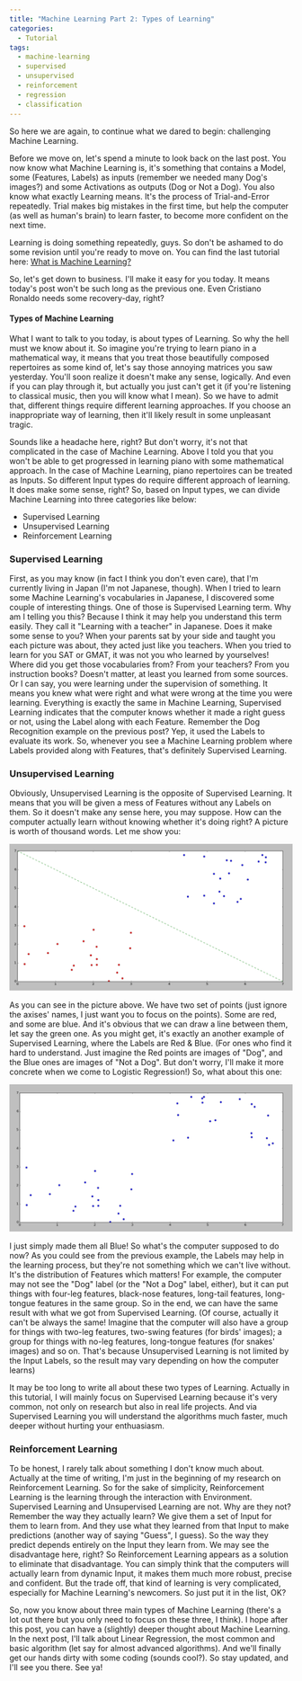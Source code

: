 ```yaml
---
title: "Machine Learning Part 2: Types of Learning"
categories:
  - Tutorial
tags:
  - machine-learning
  - supervised
  - unsupervised
  - reinforcement
  - regression
  - classification
---
```


So here we are again, to continue what we dared to begin: challenging Machine Learning.

Before we move on, let's spend a minute to look back on the last post. You now know what Machine Learning is, it's something that contains a Model, some (Features, Labels) as inputs (remember we needed many Dog's images?) and some Activations as outputs (Dog or Not a Dog).
You also know what exactly Learning means. It's the process of Trial-and-Error repeatedly. Trial makes big mistakes in the first time, but help the computer (as well as human's brain) to learn faster, to become more confident on the next time.

Learning is doing something repeatedly, guys. So don't be ashamed to do some revision until you're ready to move on.
You can find the last tutorial here: [What is Machine Learning?](https://chunml.github.io/tutorial/Machine-Learning-Definition/)

So, let's get down to business. I'll make it easy for you today. It means today's post won't be such long as the previous one. Even Cristiano Ronaldo needs some recovery-day, right?

#### Types of Machine Learning

What I want to talk to you today, is about types of Learning. So why the hell must we know about it. So imagine you're trying to learn piano in a mathematical way, it means that you treat those beautifully composed repertoires as some kind of, let's say those annoying matrices you saw yesterday. You'll soon realize it doesn't make any sense, logically. And even if you can play through it, but actually you just can't get it (if you're listening to classical music, then you will know what I mean).
So we have to admit that, different things require different learning approaches. If you choose an inappropriate way of learning, then it'll likely result in some unpleasant tragic.

Sounds like a headache here, right? But don't worry, it's not that complicated in the case of Machine Learning. Above I told you that you won't be able to get progressed in learning piano with some mathematical approach. In the case of Machine Learning, piano repertoires can be treated as Inputs. So different Input types do require different approach of learning. It does make some sense, right?
So, based on Input types, we can divide Machine Learning into three categories like below:

* Supervised Learning
* Unsupervised Learning
* Reinforcement Learning

### Supervised Learning
First, as you may know (in fact I think you don't even care), that I'm currently living in Japan (I'm not Japanese, though). When I tried to learn some Machine Learning's vocabularies in Japanese, I discovered some couple of interesting things. One of those is Supervised Learning term. Why am I telling you this? Because I think it may help you understand this term easily. They call it "Learning with a teacher" in Japanese. Does it make some sense to you? When your parents sat by your side and taught you each picture was about, they acted just like you teachers. When you tried to learn for you SAT or GMAT, it was not you who learned by yourselves! Where did you get those vocabularies from? From your teachers? From you instruction books? Doesn't matter, at least you learned from some sources. Or I can say, you were learning under the supervision of something. It means you knew what were right and what were wrong at the time you were learning.
Everything is exactly the same in Machine Learning, Supervised Learning indicates that the computer knows whether it made a right guess or not, using the Label along with each Feature. Remember the Dog Recognition example on the previous post? Yep, it used the Labels to evaluate its work. So, whenever you see a Machine Learning problem where Labels provided along with Features, that's definitely Supervised Learning.

### Unsupervised Learning
Obviously, Unsupervised Learning is the opposite of Supervised Learning. It means that you will be given a mess of Features without any Labels on them. So it doesn't make any sense here, you may suppose. How can the computer actually learn without knowing whether it's doing right? A picture is worth of thousand words. Let me show you:

![Image_1](/images/tutorials/types-of-learning/Image_1.jpg)

As you can see in the picture above. We have two set of points (just ignore the axises' names, I just want you to focus on the points). Some are red, and some are blue. And it's obvious that we can draw a line between them, let say the green one. As you might get, it's exactly an another example of Supervised Learning, where the Labels are Red & Blue.
(For ones who find it hard to understand. Just imagine the Red points are images of "Dog", and the Blue ones are images of "Not a Dog". But don't worry, I'll make it more concrete when we come to Logistic Regression!) 
So, what about this one:

![Image_2](/images/tutorials/types-of-learning/Image_2.jpg)

I just simply made them all Blue! So what's the computer supposed to do now? As you could see from the previous example, the Labels may help in the learning process, but they're not something which we can't live without. It's the distribution of Features which matters! For example, the computer may not see the "Dog" label (or the "Not a Dog" label, either), but it can put things with four-leg features, black-nose features, long-tail features, long-tongue features in the same group. So in the end, we can have the same result with what we got from Supervised Learning.
(Of course, actually it can't be always the same! Imagine that the computer will also have a group for things with two-leg features, two-swing features (for birds' images); a group for things with no-leg features, long-tongue features (for snakes' images) and so on. That's because Unsupervised Learning is not limited by the Input Labels, so the result may vary depending on how the computer learns)

It may be too long to write all about these two types of Learning. Actually in this tutorial, I will mainly focus on Supervised Learning because it's very common, not only on research but also in real life projects. And via Supervised Learning you will understand the algorithms much faster, much deeper without hurting your enthuasiasm.

### Reinforcement Learning
To be honest, I rarely talk about something I don't know much about. Actually at the time of writing, I'm just in the beginning of my research on Reinforcement Learning. So for the sake of simplicity, Reinforcement Learning is the learning through the interaction with Environment. Supervised Learning and Unsupervised Learning are not. Why are they not? Remember the way they actually learn? We give them a set of Input for them to learn from. And they use what they learned from that Input to make predictions (another way of saying "Guess", I guess). So the way they predict depends entirely on the Input they learn from. We may see the disadvantage here, right?
So Reinforcement Learning appears as a solution to eliminate that disadvantage. You can simply think that the computers will actually learn from dynamic Input, it makes them much more robust, precise and confident. But the trade off, that kind of learning is very complicated, especially for Machine Learning's newcomers. So just put it in the list, OK?

So, now you know about three main types of Machine Learning (there's a lot out there but you only need to focus on these three, I think). I hope after this post, you can have a (slightly) deeper thought about Machine Learning. In the next post, I'll talk about Linear Regression, the most common and basic algorithm (let say for almost advanced algorithms). And we'll finally get our hands dirty with some coding (sounds cool?). So stay updated, and I'll see you there. See ya!

